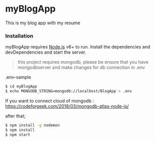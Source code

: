 # myBlogApp

This is my blog app with my resume

### Installation

myBlogApp requires [Node.js](https://nodejs.org/) v6+ to run.
Install the dependencies and devDependencies and start the server.

> this project requires mongodb, please be ensure that you have mongodbserver and make changes for db connection in .env

.env-sample 
```sh
$ cd myBlogApp
$ echo MONGODB_STRING=mongodb://localhost/BlogApp > .env
```

If you want to connect cloud of mongodb :
https://codeforgeek.com/2018/03/mongodb-atlas-node-js/

after that;
```sh
$ npm install -g nodemon
$ npm install
$ npm start
```
